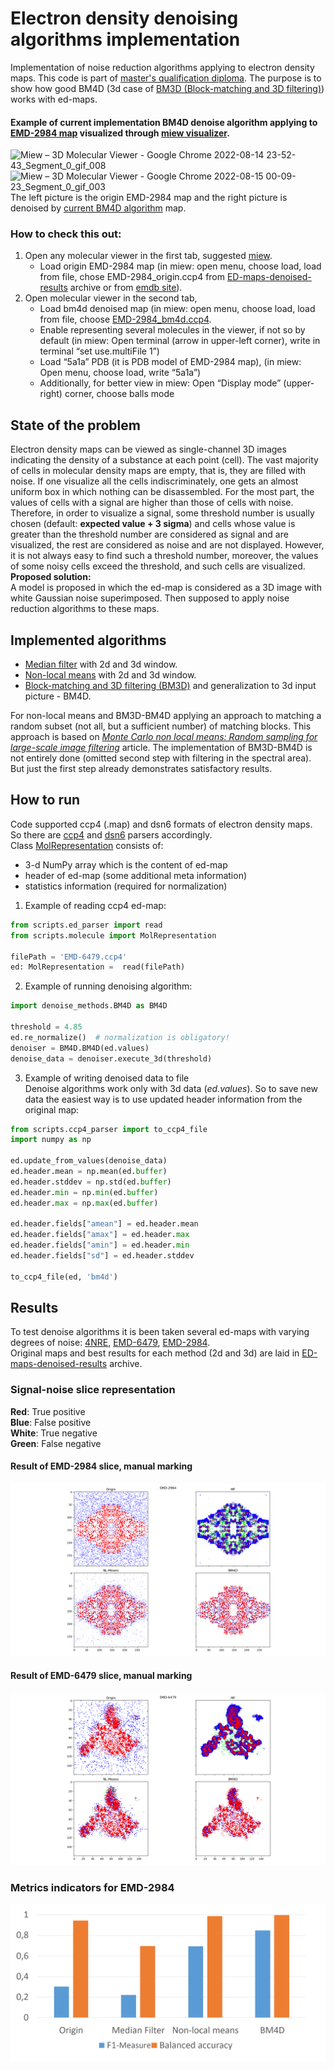 # Electron density denoising algorithms implementation 
Implementation of noise reduction algorithms applying to electron density maps. This code is part of [master's qualification diploma](https://elib.spbstu.ru/dl/3/2020/vr/vr20-1604.pdf/en/info).
The purpose is to show how good BM4D (3d case of [BM3D (Block-matching and 3D filtering)](https://en.wikipedia.org/wiki/Block-matching_and_3D_filtering)) works with ed-maps.

#### Example of current implementation BM4D denoise algorithm applying to [EMD-2984 map](https://www.ebi.ac.uk/emdb/EMD-2984) visualized through [miew visualizer](https://miew.app).
![Miew – 3D Molecular Viewer - Google Chrome 2022-08-14 23-52-43_Segment_0_gif_008](https://user-images.githubusercontent.com/22669290/184553404-890da389-0adb-4dd1-9914-2c5e9c3e7aa5.gif)
![Miew – 3D Molecular Viewer - Google Chrome 2022-08-15 00-09-23_Segment_0_gif_003](https://user-images.githubusercontent.com/22669290/184553710-2a7382c4-0fbf-443e-817d-8df28a11c41e.gif)  
The left picture is the origin EMD-2984 map and the right picture is denoised by [current BM4D algorithm](https://github.com/LesikDee/ED_Denoising/blob/master/denoise_methods/BM4D.py) map. 

### How to check this out:
1. Open any molecular viewer in the first tab, suggested [miew](https://miew.app).
   - Load origin EMD-2984 map (in miew: open menu, choose load, load from file, chose EMD-2984_origin.ccp4 from [ED-maps-denoised-results](https://drive.google.com/file/d/1mYSBrdHIVrSlMNVcsnoMS7dYfFaJ06l4/view?usp=sharing) archive or from [emdb site](https://www.ebi.ac.uk/emdb/EMD-2984)).
2. Open molecular viewer in the second tab,
   - Load bm4d denoised map (in miew: open menu, choose load, load from file, choose [EMD-2984_bm4d.ccp4](https://drive.google.com/file/d/1jRJorxflOojTLKQzi0J8fyxSohO1mKd5/view?usp=sharing). 
   - Enable representing several molecules in the viewer, if not so by default (in miew: Open terminal (arrow in upper-left corner), write in terminal “set use.multiFile 1”)
   - Load “5a1a” PDB (it is PDB model of EMD-2984 map), (in miew: Open menu, choose load, write “5a1a”)
   - Additionally, for better view in miew: Open “Display mode” (upper-right) corner, choose balls mode

## State of the problem
Electron density maps can be viewed as single-channel 3D images indicating the density of a substance at each point (cell).
The vast majority of cells in molecular density maps are empty, that is, they are filled with noise.
If one visualize all the cells indiscriminately, one gets an almost uniform box in which nothing can be disassembled.
For the most part, the values of cells with a signal are higher than those of cells with noise.
Therefore, in order to visualize a signal, some threshold number is usually chosen (default: **expected value + 3 sigma**) 
and cells whose value is greater than the threshold number are considered as signal and are visualized, the rest are considered as noise and are not displayed.
However, it is not always easy to find such a threshold number, moreover, the values of some noisy cells exceed the threshold,
and such cells are visualized.  
**Proposed solution:**  
A model is proposed in which the ed-map is considered as a 3D image with white Gaussian noise superimposed. 
Then supposed to apply noise reduction algorithms to these maps.

## Implemented algorithms
- [Median filter](https://en.wikipedia.org/wiki/Median_filter) with 2d and 3d window.
- [Non-local means](https://en.wikipedia.org/wiki/Non-local_means) with 2d and 3d window.
- [Block-matching and 3D filtering (BM3D)](https://en.wikipedia.org/wiki/Block-matching_and_3D_filtering) and generalization to 3d input picture - BM4D.

For non-local means and BM3D-BM4D applying an approach to matching a random subset (not all, but a sufficient number) of matching blocks. This approach 
is based on [*Monte Carlo non local means: Random sampling for large-scale image filtering*](https://arxiv.org/abs/1312.7366) article.
The implementation of BM3D-BM4D is not entirely done (omitted second step with filtering in the spectral area). But just the first step already demonstrates satisfactory results.

## How to run
Code supported ccp4 (.map) and dsn6 formats of electron density maps. So there are
[ccp4](https://github.com/LesikDee/ED_Denoising/blob/add-readme/scripts/ccp4_parser.py) and
[dsn6](https://github.com/LesikDee/ED_Denoising/blob/add-readme/scripts/dsn6_parser.py) parsers accordingly.  
Class [MolRepresentation](https://github.com/LesikDee/ED_Denoising/blob/master/scripts/molecule.py) consists of:
- 3-d NumPy array which is the content of ed-map
- header of ed-map (some additional meta information)
- statistics information (required for normalization)

1) Example of reading ccp4 ed-map:  
```python
from scripts.ed_parser import read
from scripts.molecule import MolRepresentation

filePath = 'EMD-6479.ccp4'
ed: MolRepresentation =  read(filePath)
```

2) Example of running denoising algorithm:  
```python
import denoise_methods.BM4D as BM4D

threshold = 4.85
ed.re_normalize()  # normalization is obligatory!
denoiser = BM4D.BM4D(ed.values)
denoise_data = denoiser.execute_3d(threshold)
```
3) Example of writing denoised data to file  
Denoise algorithms work only with 3d data (*ed.values*). So to save new data the easiest way is to use updated header information from the original map:
```python
from scripts.ccp4_parser import to_ccp4_file
import numpy as np

ed.update_from_values(denoise_data)
ed.header.mean = np.mean(ed.buffer)
ed.header.stddev = np.std(ed.buffer)
ed.header.min = np.min(ed.buffer)
ed.header.max = np.max(ed.buffer)

ed.header.fields["amean"] = ed.header.mean
ed.header.fields["amax"] = ed.header.max
ed.header.fields["amin"] = ed.header.min
ed.header.fields["sd"] = ed.header.stddev

to_ccp4_file(ed, 'bm4d')
```
## Results
To test denoise algorithms it is been taken several ed-maps with varying degrees of noise: [4NRE](https://www.rcsb.org/structure/4nre), [EMD-6479](https://www.ebi.ac.uk/emdb/EMD-6479), [EMD-2984](https://www.ebi.ac.uk/emdb/EMD-2984).  
Original maps and best results for each method (2d and 3d) are laid in [ED-maps-denoised-results](https://drive.google.com/file/d/1mYSBrdHIVrSlMNVcsnoMS7dYfFaJ06l4/view?usp=sharing) archive.

### Signal-noise slice representation
**Red**: True positive  
**Blue**: False positive  
**White**: True negative    
**Green**: False negative  

#### Result of EMD-2984 slice, manual marking
![emd-2984-signal-noise](https://github.com/LesikDee/ED_Denoising/blob/master/results/emd2984.png)  

#### Result of EMD-6479 slice, manual marking
![emd-6479-signal-noise](https://github.com/LesikDee/ED_Denoising/blob/master/results/emd6479.png)  

### Metrics indicators for EMD-2984
![emd-6479-metrics-indicators](https://github.com/LesikDee/ED_Denoising/blob/master/results/metrics.png)  
